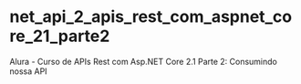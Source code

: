 # net_api_2_apis_rest_com_aspnet_core_21_parte2
Alura - Curso de APIs Rest com Asp.NET Core 2.1 Parte 2: Consumindo nossa API
